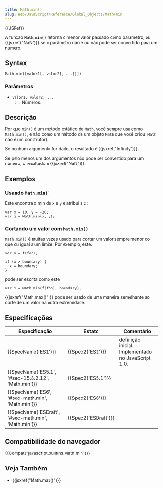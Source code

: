 ```yaml
---
title: Math.min()
slug: Web/JavaScript/Reference/Global_Objects/Math/min
---
```


{{JSRef}}

A função **`Math.min()`** retorna o menor valor passado como parâmetro, ou {{jsxref("NaN")}} se o parâmetro não é ou não pode ser convertido para um número.

## Syntax

```
Math.min([valor1[, valor2[, ...]]])
```

### Parâmetros

- `valor1, valor2, ...`
  - : Números.

## Descrição

Por que `min()` é um método estático de `Math`, você sempre usa como `Math.min()`, e não como um método de um objeto `Math` que você criou (`Math` não é um construtor).

Se nenhum argumento for dado, o resultado é {{jsxref("Infinity")}}.

Se pelo menos um dos argumentos não pode ser convertido para um número, o resultado é {{jsxref("NaN")}}.

## Exemplos

### Usando `Math.min()`

Este encontra o min de `x` e `y` e atribui a `z` :

```
var x = 10, y = -20;
var z = Math.min(x, y);
```

### Cortando um valor com `Math.min()`

`Math.min()` é muitas vezes usado para cortar um valor sempre menor do que ou igual a um limite. Por exemplo, este.

```
var x = f(foo);

if (x > boundary) {
  x = boundary;
}
```

pode ser escrita como este

```
var x = Math.min(f(foo), boundary);
```

{{jsxref("Math.max()")}} pode ser usado de uma maneira semelhante ao corte de um valor na outra extremidade.

## Especificações

| Especificação                                        | Estato               | Comentário                                         |
| ---------------------------------------------------- | -------------------- | -------------------------------------------------- |
| {{SpecName('ES1')}}                                  | {{Spec2('ES1')}}     | definição inicial. Implementado no JavaScript 1.0. |
| {{SpecName('ES5.1', '#sec-15.8.2.12', 'Math.min')}}  | {{Spec2('ES5.1')}}   |                                                    |
| {{SpecName('ES6', '#sec-math.min', 'Math.min')}}     | {{Spec2('ES6')}}     |                                                    |
| {{SpecName('ESDraft', '#sec-math.min', 'Math.min')}} | {{Spec2('ESDraft')}} |                                                    |

## Compatibilidade do navegador

{{Compat("javascript.builtins.Math.min")}}

## Veja Também

- {{jsxref("Math.max()")}}
